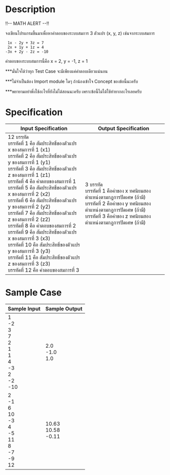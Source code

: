 # Description
!!-- MATH ALERT --!!

จงเขียนโปรแกรมขึ้นมาเพื่อหาคำตอบของระบบสมการ 3 ตัวแปร (x, y, z)
เช่นจากระบบสมการ
 
```
 1x - 2y + 3z = 7
 2x + 1y + 1z = 4
-3x + 2y - 2z = -10
```
คำตอบของระบบสมการนี้คือ x = 2, y = -1, z = 1

***มั่นใจได้ว่าทุก Test Case จะมีเพียงแค่คำตอบเดียวแน่นอน

***ไม่จำเป็นต้อง Import module ใดๆ ถ้าน้องเข้าใจ Concept ของข้อนี้นะครับ

***พยายามอย่าพึ่งใช้อะไรที่ยังไม่ได้สอนนะครับ เพราะข้อนี้ไม่ได้ใช้ท่ายากอะไรเลยครับ

# Specification
| Input Specification | Output Specification |
| - | - |
| 12 บรรทัด <br> บรรทัดที่ 1 คือ สัมประสิทธิ์ของตัวแปร x ของสมการที่ 1 (x1) <br> บรรทัดที่ 2 คือ สัมประสิทธิ์ของตัวแปร y ของสมการที่ 1 (y1) <br> บรรทัดที่ 3 คือ สัมประสิทธิ์ของตัวแปร z ของสมการที่ 1 (z1) <br> บรรทัดที่ 4 คือ คำตอบของสมการที่ 1 <br> บรรทัดที่ 5 คือ สัมประสิทธิ์ของตัวแปร x ของสมการที่ 2 (x2) <br> บรรทัดที่ 6 คือ สัมประสิทธิ์ของตัวแปร y ของสมการที่ 2 (y2) <br> บรรทัดที่ 7 คือ สัมประสิทธิ์ของตัวแปร z ของสมการที่ 2 (z2) <br> บรรทัดที่ 8 คือ คำตอบของสมการที่ 2 <br> บรรทัดที่ 9 คือ สัมประสิทธิ์ของตัวแปร x ของสมการที่ 3 (x3) <br> บรรทัดที่ 10 คือ สัมประสิทธิ์ของตัวแปร y ของสมการที่ 3 (y3) <br> บรรทัดที่ 11 คือ สัมประสิทธิ์ของตัวแปร z ของสมการที่ 3 (z3) <br> บรรทัดที่ 12 คือ คำตอบของสมการที่ 3 | 3 บรรทัด <br> บรรทัดที่ 1 คือค่าของ x ทศนิยมสองตำแหน่งตามกฎการปัดเศษ (ถ้ามี) <br> บรรทัดที่ 2 คือค่าของ y ทศนิยมสองตำแหน่งตามกฎการปัดเศษ (ถ้ามี) <br> บรรทัดที่ 3 คือค่าของ z ทศนิยมสองตำแหน่งตามกฎการปัดเศษ (ถ้ามี) |


# Sample Case
| Sample Input | Sample Output |
| - | - |
| 1 <br> -2 <br> 3 <br> 7 <br> 2 <br> 1 <br> 1 <br> 4 <br> -3 <br> 2 <br> -2 <br> -10 | 2.0 <br> -1.0 <br> 1.0 |
| 2 <br> -1 <br> 6 <br> 10 <br> -3 <br> 4 <br> -5 <br> 11 <br> 8 <br> -7 <br> -9 <br> 12 | 10.63 <br> 10.58 <br> -0.11 |